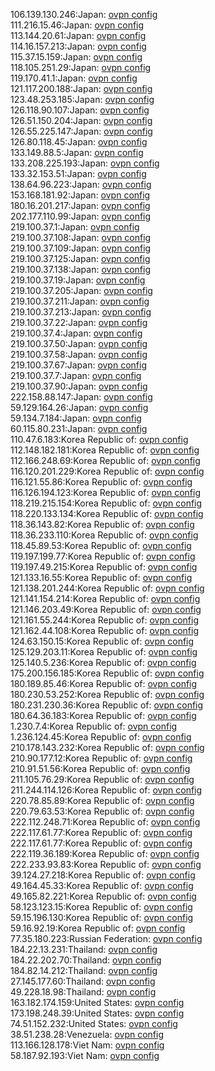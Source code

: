 106.139.130.246:Japan: [ovpn config](vpn/106_139_130_246.ovpn)  
111.216.15.46:Japan: [ovpn config](vpn/111_216_15_46.ovpn)  
113.144.20.61:Japan: [ovpn config](vpn/113_144_20_61.ovpn)  
114.16.157.213:Japan: [ovpn config](vpn/114_16_157_213.ovpn)  
115.37.15.159:Japan: [ovpn config](vpn/115_37_15_159.ovpn)  
118.105.251.29:Japan: [ovpn config](vpn/118_105_251_29.ovpn)  
119.170.41.1:Japan: [ovpn config](vpn/119_170_41_1.ovpn)  
121.117.200.188:Japan: [ovpn config](vpn/121_117_200_188.ovpn)  
123.48.253.185:Japan: [ovpn config](vpn/123_48_253_185.ovpn)  
126.118.90.107:Japan: [ovpn config](vpn/126_118_90_107.ovpn)  
126.51.150.204:Japan: [ovpn config](vpn/126_51_150_204.ovpn)  
126.55.225.147:Japan: [ovpn config](vpn/126_55_225_147.ovpn)  
126.80.118.45:Japan: [ovpn config](vpn/126_80_118_45.ovpn)  
133.149.88.5:Japan: [ovpn config](vpn/133_149_88_5.ovpn)  
133.208.225.193:Japan: [ovpn config](vpn/133_208_225_193.ovpn)  
133.32.153.51:Japan: [ovpn config](vpn/133_32_153_51.ovpn)  
138.64.96.223:Japan: [ovpn config](vpn/138_64_96_223.ovpn)  
153.168.181.92:Japan: [ovpn config](vpn/153_168_181_92.ovpn)  
180.16.201.217:Japan: [ovpn config](vpn/180_16_201_217.ovpn)  
202.177.110.99:Japan: [ovpn config](vpn/202_177_110_99.ovpn)  
219.100.37.1:Japan: [ovpn config](vpn/219_100_37_1.ovpn)  
219.100.37.108:Japan: [ovpn config](vpn/219_100_37_108.ovpn)  
219.100.37.109:Japan: [ovpn config](vpn/219_100_37_109.ovpn)  
219.100.37.125:Japan: [ovpn config](vpn/219_100_37_125.ovpn)  
219.100.37.138:Japan: [ovpn config](vpn/219_100_37_138.ovpn)  
219.100.37.19:Japan: [ovpn config](vpn/219_100_37_19.ovpn)  
219.100.37.205:Japan: [ovpn config](vpn/219_100_37_205.ovpn)  
219.100.37.211:Japan: [ovpn config](vpn/219_100_37_211.ovpn)  
219.100.37.213:Japan: [ovpn config](vpn/219_100_37_213.ovpn)  
219.100.37.22:Japan: [ovpn config](vpn/219_100_37_22.ovpn)  
219.100.37.4:Japan: [ovpn config](vpn/219_100_37_4.ovpn)  
219.100.37.50:Japan: [ovpn config](vpn/219_100_37_50.ovpn)  
219.100.37.58:Japan: [ovpn config](vpn/219_100_37_58.ovpn)  
219.100.37.67:Japan: [ovpn config](vpn/219_100_37_67.ovpn)  
219.100.37.7:Japan: [ovpn config](vpn/219_100_37_7.ovpn)  
219.100.37.90:Japan: [ovpn config](vpn/219_100_37_90.ovpn)  
222.158.88.147:Japan: [ovpn config](vpn/222_158_88_147.ovpn)  
59.129.164.26:Japan: [ovpn config](vpn/59_129_164_26.ovpn)  
59.134.7.184:Japan: [ovpn config](vpn/59_134_7_184.ovpn)  
60.115.80.231:Japan: [ovpn config](vpn/60_115_80_231.ovpn)  
110.47.6.183:Korea Republic of: [ovpn config](vpn/110_47_6_183.ovpn)  
112.148.182.181:Korea Republic of: [ovpn config](vpn/112_148_182_181.ovpn)  
112.166.248.69:Korea Republic of: [ovpn config](vpn/112_166_248_69.ovpn)  
116.120.201.229:Korea Republic of: [ovpn config](vpn/116_120_201_229.ovpn)  
116.121.55.86:Korea Republic of: [ovpn config](vpn/116_121_55_86.ovpn)  
116.126.194.123:Korea Republic of: [ovpn config](vpn/116_126_194_123.ovpn)  
118.219.215.154:Korea Republic of: [ovpn config](vpn/118_219_215_154.ovpn)  
118.220.133.134:Korea Republic of: [ovpn config](vpn/118_220_133_134.ovpn)  
118.36.143.82:Korea Republic of: [ovpn config](vpn/118_36_143_82.ovpn)  
118.36.233.110:Korea Republic of: [ovpn config](vpn/118_36_233_110.ovpn)  
118.45.89.53:Korea Republic of: [ovpn config](vpn/118_45_89_53.ovpn)  
119.197.199.77:Korea Republic of: [ovpn config](vpn/119_197_199_77.ovpn)  
119.197.49.215:Korea Republic of: [ovpn config](vpn/119_197_49_215.ovpn)  
121.133.16.55:Korea Republic of: [ovpn config](vpn/121_133_16_55.ovpn)  
121.138.201.244:Korea Republic of: [ovpn config](vpn/121_138_201_244.ovpn)  
121.141.154.214:Korea Republic of: [ovpn config](vpn/121_141_154_214.ovpn)  
121.146.203.49:Korea Republic of: [ovpn config](vpn/121_146_203_49.ovpn)  
121.161.55.244:Korea Republic of: [ovpn config](vpn/121_161_55_244.ovpn)  
121.162.44.108:Korea Republic of: [ovpn config](vpn/121_162_44_108.ovpn)  
124.63.150.15:Korea Republic of: [ovpn config](vpn/124_63_150_15.ovpn)  
125.129.203.11:Korea Republic of: [ovpn config](vpn/125_129_203_11.ovpn)  
125.140.5.236:Korea Republic of: [ovpn config](vpn/125_140_5_236.ovpn)  
175.200.156.185:Korea Republic of: [ovpn config](vpn/175_200_156_185.ovpn)  
180.189.85.46:Korea Republic of: [ovpn config](vpn/180_189_85_46.ovpn)  
180.230.53.252:Korea Republic of: [ovpn config](vpn/180_230_53_252.ovpn)  
180.231.230.36:Korea Republic of: [ovpn config](vpn/180_231_230_36.ovpn)  
180.64.36.183:Korea Republic of: [ovpn config](vpn/180_64_36_183.ovpn)  
1.230.7.4:Korea Republic of: [ovpn config](vpn/1_230_7_4.ovpn)  
1.236.124.45:Korea Republic of: [ovpn config](vpn/1_236_124_45.ovpn)  
210.178.143.232:Korea Republic of: [ovpn config](vpn/210_178_143_232.ovpn)  
210.90.177.12:Korea Republic of: [ovpn config](vpn/210_90_177_12.ovpn)  
210.91.51.56:Korea Republic of: [ovpn config](vpn/210_91_51_56.ovpn)  
211.105.76.29:Korea Republic of: [ovpn config](vpn/211_105_76_29.ovpn)  
211.244.114.126:Korea Republic of: [ovpn config](vpn/211_244_114_126.ovpn)  
220.78.85.89:Korea Republic of: [ovpn config](vpn/220_78_85_89.ovpn)  
220.79.63.53:Korea Republic of: [ovpn config](vpn/220_79_63_53.ovpn)  
222.112.248.71:Korea Republic of: [ovpn config](vpn/222_112_248_71.ovpn)  
222.117.61.77:Korea Republic of: [ovpn config](vpn/222_117_61_77.ovpn)  
222.117.61.77:Korea Republic of: [ovpn config](vpn/222_117_61_77.ovpn)  
222.119.36.189:Korea Republic of: [ovpn config](vpn/222_119_36_189.ovpn)  
222.233.93.83:Korea Republic of: [ovpn config](vpn/222_233_93_83.ovpn)  
39.124.27.218:Korea Republic of: [ovpn config](vpn/39_124_27_218.ovpn)  
49.164.45.33:Korea Republic of: [ovpn config](vpn/49_164_45_33.ovpn)  
49.165.82.221:Korea Republic of: [ovpn config](vpn/49_165_82_221.ovpn)  
58.123.123.15:Korea Republic of: [ovpn config](vpn/58_123_123_15.ovpn)  
59.15.196.130:Korea Republic of: [ovpn config](vpn/59_15_196_130.ovpn)  
59.16.92.19:Korea Republic of: [ovpn config](vpn/59_16_92_19.ovpn)  
77.35.180.223:Russian Federation: [ovpn config](vpn/77_35_180_223.ovpn)  
184.22.13.231:Thailand: [ovpn config](vpn/184_22_13_231.ovpn)  
184.22.202.70:Thailand: [ovpn config](vpn/184_22_202_70.ovpn)  
184.82.14.212:Thailand: [ovpn config](vpn/184_82_14_212.ovpn)  
27.145.177.60:Thailand: [ovpn config](vpn/27_145_177_60.ovpn)  
49.228.18.98:Thailand: [ovpn config](vpn/49_228_18_98.ovpn)  
163.182.174.159:United States: [ovpn config](vpn/163_182_174_159.ovpn)  
173.198.248.39:United States: [ovpn config](vpn/173_198_248_39.ovpn)  
74.51.152.232:United States: [ovpn config](vpn/74_51_152_232.ovpn)  
38.51.238.28:Venezuela: [ovpn config](vpn/38_51_238_28.ovpn)  
113.166.128.178:Viet Nam: [ovpn config](vpn/113_166_128_178.ovpn)  
58.187.92.193:Viet Nam: [ovpn config](vpn/58_187_92_193.ovpn)  
